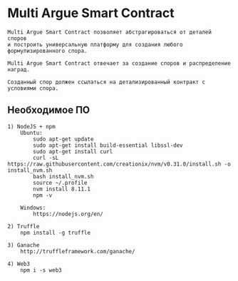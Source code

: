 
# Multi Argue Smart Contract
    Multi Argue Smart Contract позволяет абстрагироваться от деталей споров 
    и построить универсальную платформу для создания любого формулизированного спора.

    Multi Argue Smart Contract отвечает за создание споров и распределение наград. 

    Созданный спор должен ссылаться на детализированный контракт с условиями спора.
    
## Необходимое ПО
    1) NodeJS + npm
        Ubuntu:
            sudo apt-get update
            sudo apt-get install build-essential libssl-dev
            sudo apt-get install curl
            curl -sL https://raw.githubusercontent.com/creationix/nvm/v0.31.0/install.sh -o install_nvm.sh
            bash install_nvm.sh
            source ~/.profile
            nvm install 8.11.1
            npm -v
        
        Windows:
            https://nodejs.org/en/    
        
    2) Truffle
        npm install -g truffle
        
    3) Ganache
        http://truffleframework.com/ganache/
        
    4) Web3
        npm i -s web3

